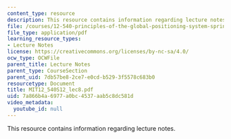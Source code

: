 ```yaml
---
content_type: resource
description: This resource contains information regarding lecture notes.
file: /courses/12-540-principles-of-the-global-positioning-system-spring-2012/7a866b4a6977a0bc4537aab5c8dc581d_MIT12_540S12_lec8.pdf
file_type: application/pdf
learning_resource_types:
- Lecture Notes
license: https://creativecommons.org/licenses/by-nc-sa/4.0/
ocw_type: OCWFile
parent_title: Lecture Notes
parent_type: CourseSection
parent_uid: 7db57be8-2ce7-e0cd-b529-3f5578c683b0
resourcetype: Document
title: MIT12_540S12_lec8.pdf
uid: 7a866b4a-6977-a0bc-4537-aab5c8dc581d
video_metadata:
  youtube_id: null
---
```

This resource contains information regarding lecture notes.